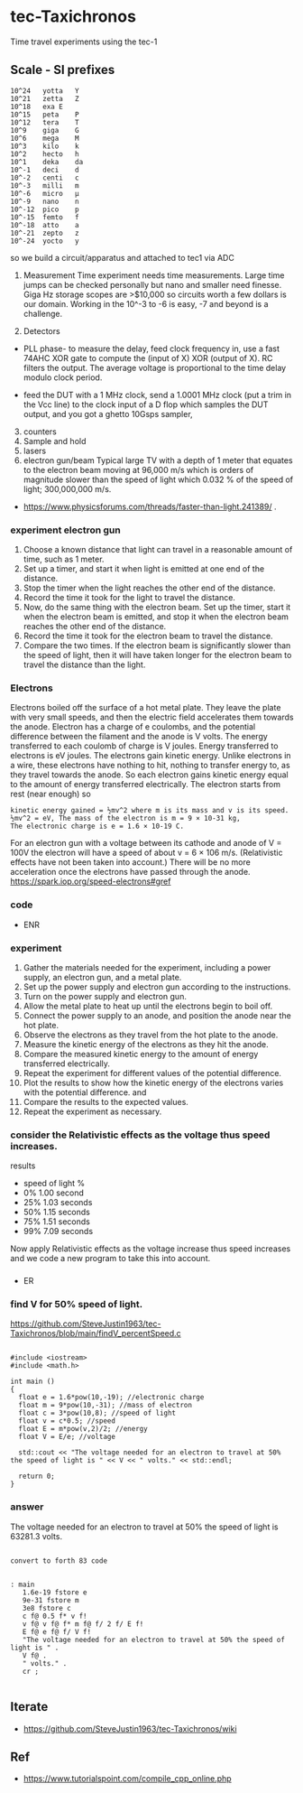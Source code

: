 # tec-Taxichronos
Time travel experiments using the tec-1
 


## Scale - SI prefixes
```
10^24	yotta	Y
10^21	zetta	Z
10^18	exa	E
10^15	peta	P
10^12	tera	T
10^9	giga	G
10^6	mega	M
10^3	kilo	k
10^2	hecto	h
10^1	deka	da
10^-1	deci	d
10^-2	centi	c
10^-3	milli	m
10^-6	micro	µ
10^-9	nano	n
10^-12	pico	p
10^-15	femto	f
10^-18	atto	a
10^-21	zepto	z
10^-24	yocto	y
```

so we build a circuit/apparatus and attached to tec1 via ADC 

1. Measurement
Time experiment needs time measurements. Large time jumps can be checked personally but nano and smaller need finesse.
Giga Hz storage scopes are >$10,000 so circuits worth a few dollars is our domain. Working in the 10^-3 to -6 is easy, -7 and beyond is a challenge.


2. Detectors 
- PLL phase- to measure the delay, feed clock frequency in, use a fast 74AHC XOR gate to compute the (input of X) XOR (output of X). RC filters the output. The average voltage is proportional to the time delay modulo clock period.

- feed the DUT with a 1 MHz clock, send a 1.0001 MHz clock (put a trim in the Vcc line) to the clock input of a D flop which samples the DUT output, and you got a ghetto 10Gsps sampler, 

3. counters
4. Sample and hold
5. lasers
6. electron gun/beam
Typical large TV with a depth of 1 meter that equates to the electron beam moving at 96,000 m/s which is orders of magnitude slower than the speed of light which 0.032 % of the speed of light; 300,000,000 m/s. 
- https://www.physicsforums.com/threads/faster-than-light.241389/ . 

### experiment electron gun 
1. Choose a known distance that light can travel in a reasonable amount of time, such as 1 meter.
2. Set up a timer, and start it when light is emitted at one end of the distance.
3. Stop the timer when the light reaches the other end of the distance.
4. Record the time it took for the light to travel the distance.
5. Now, do the same thing with the electron beam. Set up the timer, start it when the electron beam is emitted, and stop it when the electron beam reaches the other end of the distance.
6. Record the time it took for the electron beam to travel the distance.
7. Compare the two times. If the electron beam is significantly slower than the speed of light, then it will have taken longer for the electron beam to travel the distance than the light.

### Electrons  
Electrons boiled off the surface of a hot metal plate. They leave the plate with very small speeds, and then the electric field accelerates them towards the anode.  Electron has a charge of e coulombs, and the potential difference between the filament and the anode is V volts. The energy transferred to each coulomb of charge is V joules.  Energy transferred to electrons is eV joules. The electrons gain kinetic energy. Unlike electrons in a wire, these electrons have nothing to hit, nothing to transfer energy to, as they travel towards the anode. So each electron gains kinetic energy equal to the amount of energy transferred electrically. The electron starts from rest (near enough) so 
```
kinetic energy gained = ½mv^2 where m is its mass and v is its speed. 
½mv^2 = eV, The mass of the electron is m = 9 × 10-31 kg, 
The electronic charge is e = 1.6 × 10-19 C. 
```
For an electron gun with a voltage between its cathode and anode of V = 100V the electron will have a speed of about v = 6 × 106 m/s. (Relativistic effects have not been taken into account.) There will be no more acceleration once the electrons have passed through the anode. https://spark.iop.org/speed-electrons#gref

### code
- ENR

### experiment
1. Gather the materials needed for the experiment, including a power supply, an electron gun, and a metal plate.
2. Set up the power supply and electron gun according to the instructions.
3. Turn on the power supply and electron gun.
4. Allow the metal plate to heat up until the electrons begin to boil off.
5. Connect the power supply to an anode, and position the anode near the hot plate.
6. Observe the electrons as they travel from the hot plate to the anode.
7. Measure the kinetic energy of the electrons as they hit the anode.
8. Compare the measured kinetic energy to the amount of energy transferred electrically.
9. Repeat the experiment for different values of the potential difference.
10. Plot the results to show how the kinetic energy of the electrons varies with the potential difference. and 
11. Compare the results to the expected values.
12. Repeat the experiment as necessary.

### consider the Relativistic effects as the voltage thus speed increases.
results
- speed of light %
- 0% 1.00 second
- 25% 1.03 seconds
- 50% 1.15 seconds
- 75% 1.51 seconds
- 99% 7.09 seconds

Now apply Relativistic effects as the voltage increase thus speed increases and we code a new program to take this into account.
### 
- ER




### find V for 50% speed of light.
https://github.com/SteveJustin1963/tec-Taxichronos/blob/main/findV_percentSpeed.c

```

#include <iostream>
#include <math.h>

int main () 
{
  float e = 1.6*pow(10,-19); //electronic charge
  float m = 9*pow(10,-31); //mass of electron
  float c = 3*pow(10,8); //speed of light
  float v = c*0.5; //speed
  float E = m*pow(v,2)/2; //energy
  float V = E/e; //voltage
  
  std::cout << "The voltage needed for an electron to travel at 50% the speed of light is " << V << " volts." << std::endl;
  
  return 0;
}

```
### answer
The voltage needed for an electron to travel at 50% the speed of light is 63281.3 volts.

```

convert to forth 83 code


: main 
   1.6e-19 fstore e 
   9e-31 fstore m 
   3e8 fstore c 
   c f@ 0.5 f* v f! 
   v f@ v f@ f* m f@ f/ 2 f/ E f! 
   E f@ e f@ f/ V f! 
   "The voltage needed for an electron to travel at 50% the speed of light is " . 
   V f@ . 
   " volts." . 
   cr ;
   
```
   


## Iterate
- https://github.com/SteveJustin1963/tec-Taxichronos/wiki

## Ref
- https://www.tutorialspoint.com/compile_cpp_online.php


